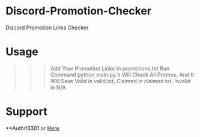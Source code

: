 # Discord-Promotion-Checker
Discord Promotion Links Checker

# Usage
>>> Add Your Promotion Links In promotions.txt
Run Command python main.py
It Will Check All Promos, And It Will Save Valid in valid.txt, Claimed in claimed.txt, Invalid in N/A

# Support
**Auth#3301 or [Here](https://discord.gg/lgnop)
